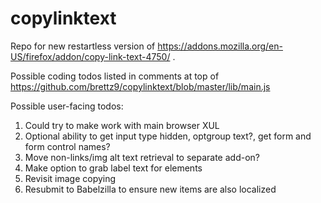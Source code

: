 copylinktext
============

Repo for new restartless version of https://addons.mozilla.org/en-US/firefox/addon/copy-link-text-4750/ .

Possible coding todos listed in comments at top of https://github.com/brettz9/copylinktext/blob/master/lib/main.js

Possible user-facing todos:
1. Could try to make work with main browser XUL
2. Optional ability to get input type hidden, optgroup text?, get form and form control names?
3. Move non-links/img alt text retrieval to separate add-on?
4. Make option to grab label text for elements
5. Revisit image copying
6. Resubmit to Babelzilla to ensure new items are also localized
